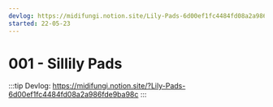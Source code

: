 ```yaml
---
devlog: https://midifungi.notion.site/Lily-Pads-6d00ef1fc4484fd08a2a986fde9ba98c
started: 22-05-23
---
```


# 001 - Sillily Pads

:::tip Devlog: <a href="https://midifungi.notion.site/Lily-Pads-6d00ef1fc4484fd08a2a986fde9ba98c" target="_blank">https://midifungi.notion.site/?Lily-Pads-6d00ef1fc4484fd08a2a986fde9ba98c</a>
:::

<Midifungi :layers="['@midifungi/001/lilies', '@midifungi/001/ripples']" />
